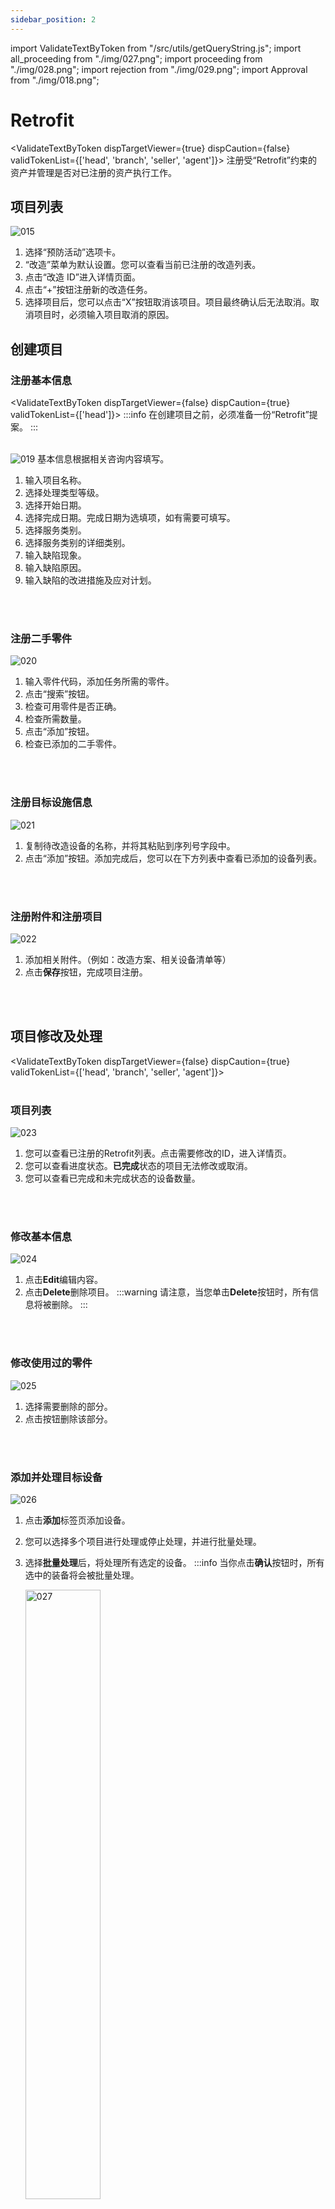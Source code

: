 ```yaml
---
sidebar_position: 2
---
```


import ValidateTextByToken from "/src/utils/getQueryString.js";
import all_proceeding from "./img/027.png";
import proceeding from "./img/028.png";
import rejection from "./img/029.png";
import Approval from "./img/018.png";

# Retrofit

<ValidateTextByToken dispTargetViewer={true} dispCaution={false} validTokenList={['head', 'branch', 'seller', 'agent']}>
注册受“Retrofit”约束的资产并管理是否对已注册的资产执行工作。

## 项目列表

![015](./img/015.png)
1. 选择“预防活动”选项卡。
1. “改造”菜单为默认设置。您可以查看当前已注册的改造列表。
1. 点击“改造 ID”进入详情页面。
1. 点击“+”按钮注册新的改造任务。
1. 选择项目后，您可以点击“X”按钮取消该项目。项目最终确认后无法取消。取消项目时，必须输入项目取消的原因。

</ValidateTextByToken>

## 创建项目

### 注册基本信息

<ValidateTextByToken dispTargetViewer={false} dispCaution={true} validTokenList={['head']}>
    :::info
       在创建项目之前，必须准备一份“Retrofit”提案。
    :::
<br/>
<br/>

![019](./img/019.png)
基本信息根据相关咨询内容填写。
1. 输入项目名称。
1. 选择处理类型等级。
1. 选择开始日期。
1. 选择完成日期。完成日期为选填项，如有需要可填写。
1. 选择服务类别。
1. 选择服务类别的详细类别。
1. 输入缺陷现象。
1. 输入缺陷原因。
1. 输入缺陷的改进措施及应对计划。
<br/>
<br/>

### 注册二手零件

![020](./img/020.png)
1. 输入零件代码，添加任务所需的零件。
1. 点击“搜索”按钮。
1. 检查可用零件是否正确。
1. 检查所需数量。
1. 点击“添加”按钮。
1. 检查已添加的二手零件。
<br/>
<br/>

### 注册目标设施信息

![021](./img/021.png)
1. 复制待改造设备的名称，并将其粘贴到序列号字段中。
1. 点击“添加”按钮。添加完成后，您可以在下方列表中查看已添加的设备列表。
<br/>
<br/>

### 注册附件和注册项目

![022](./img/022.png)
1. 添加相关附件。（例如：改造方案、相关设备清单等）
1. 点击**保存**按钮，完成项目注册。
<br/>
<br/>

</ValidateTextByToken>

## 项目修改及处理

<ValidateTextByToken dispTargetViewer={false} dispCaution={true} validTokenList={['head', 'branch', 'seller', 'agent']}>
<br/>
<br/>

### 项目列表

![023](./img/023.png)
1. 您可以查看已注册的Retrofit列表。点击需要修改的ID，进入详情页。
1. 您可以查看进度状态。**已完成**状态的项目无法修改或取消。
1. 您可以查看已完成和未完成状态的设备数量。
<br/>
<br/>

### 修改基本信息
![024](./img/024.png)
1. 点击**Edit**编辑内容。
1. 点击**Delete**删除项目。
    :::warning
    请注意，当您单击**Delete**按钮时，所有信息将被删除。
    :::
<br/>
<br/>

### 修改使用过的零件
![025](./img/025.png)

1. 选择需要删除的部分。
1. 点击按钮删除该部分。
<br/>
<br/>

### 添加并处理目标设备
![026](./img/026.png)
1. 点击**添加**标签页添加设备。
1. 您可以选择多个项目进行处理或停止处理，并进行批量处理。
1. 选择**批量处理**后，将处理所有选定的设备。
    :::info
   当你点击**确认**按钮时，所有选中的装备将会被批量处理。
    <div><img src={all_proceeding} width="50%" alt="027" /></div>
    :::

1. 您可以通过单击**处理**按钮单独处理改造。
    :::info
    当你点击**确认**按钮时，设备将被批量处理。 
    <div><img src={proceeding} width="50%" alt="028" /></div>
    :::

1. 当您选择一个设施并点击**无法继续**按钮时，该设施将从进度项目中排除。
    :::info
    您可以输入无法继续的原因，然后将其处理为无法访问。
    <div><img src={rejection} width="50%" alt="029" /></div>
    :::
<br/>
<br/>

## 取消项目
![030](./img/030.png)
1. 您可以按屏幕底部的**取消项目**按钮来取消。

![031](./img/031.png)

1. 您可以查看该项目是否被取消以及取消的原因。
1. 取消的项目所有功能均无法使用。

</ValidateTextByToken>
